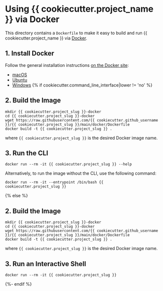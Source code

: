 # Using {{ cookiecutter.project_name }} via Docker

This directory contains a `Dockerfile` to make it easy to build and run {{ cookiecutter.project_name }} via [Docker](https://www.docker.com/).

## 1. Install Docker

Follow the general installation instructions [on the Docker site](https://docs.docker.com/install/):

* [macOS](https://docs.docker.com/docker-for-mac/install/)
* [Ubuntu](https://docs.docker.com/install/linux/docker-ce/ubuntu/)
* [Windows](https://docs.docker.com/docker-for-windows/install/)
{% if cookiecutter.command_line_interface|lower != 'no' %}
## 2. Build the Image

```shell
mkdir {{ cookiecutter.project_slug }}-docker
cd {{ cookiecutter.project_slug }}-docker
wget https://raw.githubusercontent.com/{{ cookiecutter.github_username }}/{{ cookiecutter.project_slug }}/main/docker/Dockerfile
docker build -t {{ cookiecutter.project_slug }} .
```

where `{{ cookiecutter.project_slug }}` is the desired Docker image name.

## 3. Run the CLI

```shell
docker run --rm -it {{ cookiecutter.project_slug }} --help
```

Alternatively, to run the image without the CLI, use the following command:

```shell
docker run --rm -it --entrypoint /bin/bash {{ cookiecutter.project_slug }}
```
{% else %}
## 2. Build the Image

```
mkdir {{ cookiecutter.project_slug }}-docker
cd {{ cookiecutter.project_slug }}-docker
wget https://raw.githubusercontent.com/{{ cookiecutter.github_username }}/{{ cookiecutter.project_slug }}/main/docker/Dockerfile
docker build -t {{ cookiecutter.project_slug }} .
```

where `{{ cookiecutter.project_slug }}` is the desired Docker image name.

## 3. Run an Interactive Shell

```
docker run --rm -it {{ cookiecutter.project_slug }}
```
{%- endif %}
